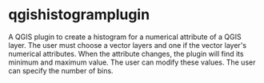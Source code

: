 # qgishistogramplugin
A QGIS plugin to create a histogram for a numerical attribute of a QGIS layer.
The user must choose a vector layers and one if the vector layer's
numerical attributes.
When the attribute changes, the plugin will find its minimum and maximum
value.  The user can modify these values.
The user can specify the number of bins.



